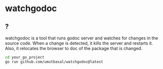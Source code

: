 # watchgodoc

## ?

watchgodoc is a tool that runs godoc server and watches for changes in the source code. When a change is detected, it kills the server and restarts it.
Also, it relocates the browser to doc of the package that is changed.

```sh
cd your_go_project
go run github.com/umutbasal/watchgodoc@latest
```
